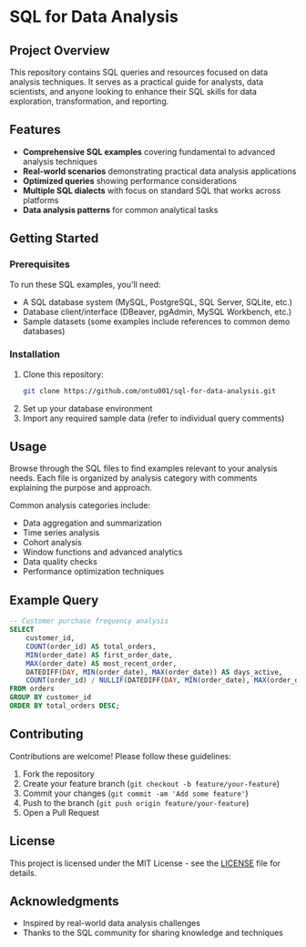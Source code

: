 # SQL for Data Analysis

## Project Overview

This repository contains SQL queries and resources focused on data analysis techniques. It serves as a practical guide for analysts, data scientists, and anyone looking to enhance their SQL skills for data exploration, transformation, and reporting.

## Features

- **Comprehensive SQL examples** covering fundamental to advanced analysis techniques
- **Real-world scenarios** demonstrating practical data analysis applications
- **Optimized queries** showing performance considerations
- **Multiple SQL dialects** with focus on standard SQL that works across platforms
- **Data analysis patterns** for common analytical tasks

## Getting Started

### Prerequisites

To run these SQL examples, you'll need:
- A SQL database system (MySQL, PostgreSQL, SQL Server, SQLite, etc.)
- Database client/interface (DBeaver, pgAdmin, MySQL Workbench, etc.)
- Sample datasets (some examples include references to common demo databases)

### Installation

1. Clone this repository:
   ```bash
   git clone https://github.com/ontu001/sql-for-data-analysis.git
   ```
2. Set up your database environment
3. Import any required sample data (refer to individual query comments)

## Usage

Browse through the SQL files to find examples relevant to your analysis needs. Each file is organized by analysis category with comments explaining the purpose and approach.

Common analysis categories include:
- Data aggregation and summarization
- Time series analysis
- Cohort analysis
- Window functions and advanced analytics
- Data quality checks
- Performance optimization techniques

## Example Query

```sql
-- Customer purchase frequency analysis
SELECT 
    customer_id,
    COUNT(order_id) AS total_orders,
    MIN(order_date) AS first_order_date,
    MAX(order_date) AS most_recent_order,
    DATEDIFF(DAY, MIN(order_date), MAX(order_date)) AS days_active,
    COUNT(order_id) / NULLIF(DATEDIFF(DAY, MIN(order_date), MAX(order_date)), 1) AS orders_per_day
FROM orders
GROUP BY customer_id
ORDER BY total_orders DESC;
```

## Contributing

Contributions are welcome! Please follow these guidelines:
1. Fork the repository
2. Create your feature branch (`git checkout -b feature/your-feature`)
3. Commit your changes (`git commit -am 'Add some feature'`)
4. Push to the branch (`git push origin feature/your-feature`)
5. Open a Pull Request

## License

This project is licensed under the MIT License - see the [LICENSE](LICENSE) file for details.

## Acknowledgments

- Inspired by real-world data analysis challenges
- Thanks to the SQL community for sharing knowledge and techniques
